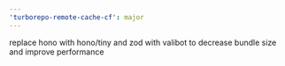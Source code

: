 ```yaml
---
'turborepo-remote-cache-cf': major
---
```


replace hono with hono/tiny and zod with valibot to decrease bundle size and improve performance
